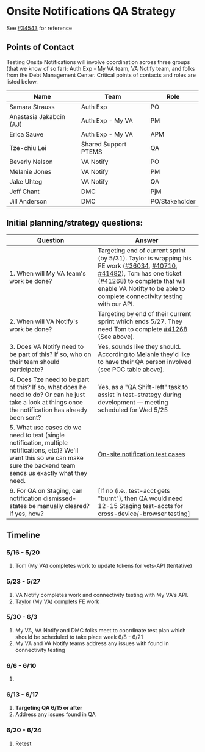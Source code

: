 # Onsite Notifications QA Strategy
See [#34543](https://github.com/department-of-veterans-affairs/va.gov-team/issues/34543) for reference

## Points of Contact
Testing Onsite Notifications will involve coordination across three groups (that we know of so far): Auth Exp - My VA team, VA Notify team, and folks from the Debt Management Center. Critical points of contacts and roles are listed below.

| Name | Team | Role |
|------|------|------|
| Samara Strauss| Auth Exp | PO |
| Anastasia Jakabcin (AJ)| Auth Exp - My VA | PM|
|Erica Sauve | Auth Exp - My VA | APM|
|Tze-chiu Lei | Shared Support PTEMS | QA |
| Beverly Nelson | VA Notify | PO |
| Melanie Jones | VA Notify | PM |
| Jake Uhteg | VA Notify | QA |
| Jeff Chant | DMC | PjM |
| Jill Anderson | DMC | PO/Stakeholder | 

## Initial planning/strategy questions:

| Question | Answer |
|------|-------|
|1. When will My VA team's work be done?| Targeting end of current sprint (by 5/31). Taylor is wrapping his FE work ([#36034](https://github.com/department-of-veterans-affairs/va.gov-team/issues/36034), [#40710](https://github.com/department-of-veterans-affairs/va.gov-team/issues/40710), [#41482](https://github.com/department-of-veterans-affairs/va.gov-team/issues/41482)), Tom has one ticket ([#41268](https://github.com/department-of-veterans-affairs/va.gov-team/issues/41268)) to complete that will enable VA Notifty to be able to complete connectivity testing with our API.|
|2. When will VA Notify's work be done?| Targeting by end of their current sprint which ends 5/27. They need Tom to complete [#41268](https://github.com/department-of-veterans-affairs/va.gov-team/issues/41268) (See above). |
|3. Does VA Notify need to be part of this? If so, who on their team should participate?| Yes, sounds like they should. According to Melanie they'd like to have their QA person involved (see POC table above). |
|4. Does Tze need to be part of this? If so, what does he need to do? Or can he just take a look at things once the notification has already been sent?| Yes, as a "QA Shift-left" task to assist in test-strategy during development &mdash; meeting scheduled for Wed 5/25 |
|5. What use cases do we need to test (single notification, multiple notifications, etc)? We'll want this so we can make sure the backend team sends us exactly what they need.|[On-site notification test cases](https://github.com/department-of-veterans-affairs/va.gov-team-sensitive/blob/master/Administrative/vagov-users/staging-test-accounts-Onsite-Notification.md) |
|6. For QA on Staging, can notification dismissed-states be manually cleared? If yes, how?|[If no (i.e., test-acct gets "burnt"), then QA would need 12-15 Staging test-accts for cross-device/-browser testing]|

## Timeline

### 5/16 - 5/20
1. Tom (My VA) completes work to update tokens for vets-API (tentative)

### 5/23 - 5/27
1. VA Notify completes work and connectivity testing with My VA's API. 
2. Taylor (My VA) complets FE work 

### 5/30 - 6/3
1. My VA, VA Notify and DMC folks meet to coordinate test plan which should be scheduled to take place week 6/8 - 6/21
2. My VA and VA Notify teams address any issues with found in connectivity testing

### 6/6 - 6/10
1.

### 6/13 - 6/17 
1. **Targeting QA 6/15 or after**
2. Address any issues found in QA

### 6/20 - 6/24
1. Retest
